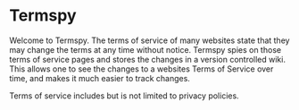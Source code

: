 Termspy
===

Welcome to Termspy.  The terms of service of many websites state that they may change the terms at any time without notice.  Termspy spies on those terms of service pages and stores the changes in a version controlled wiki.  This allows one to see the changes to a websites Terms of Service over time, and makes it much easier to track changes.

Terms of service includes but is not limited to privacy policies.
